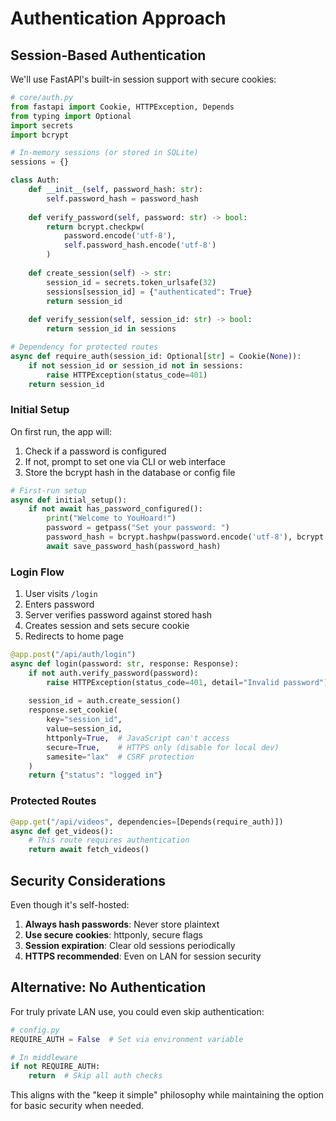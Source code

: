 # Authentication Approach

## Session-Based Authentication

We'll use FastAPI's built-in session support with secure cookies:

```python
# core/auth.py
from fastapi import Cookie, HTTPException, Depends
from typing import Optional
import secrets
import bcrypt

# In-memory sessions (or stored in SQLite)
sessions = {}

class Auth:
    def __init__(self, password_hash: str):
        self.password_hash = password_hash
    
    def verify_password(self, password: str) -> bool:
        return bcrypt.checkpw(
            password.encode('utf-8'), 
            self.password_hash.encode('utf-8')
        )
    
    def create_session(self) -> str:
        session_id = secrets.token_urlsafe(32)
        sessions[session_id] = {"authenticated": True}
        return session_id
    
    def verify_session(self, session_id: str) -> bool:
        return session_id in sessions

# Dependency for protected routes
async def require_auth(session_id: Optional[str] = Cookie(None)):
    if not session_id or session_id not in sessions:
        raise HTTPException(status_code=401)
    return session_id
```

### Initial Setup

On first run, the app will:
1. Check if a password is configured
2. If not, prompt to set one via CLI or web interface
3. Store the bcrypt hash in the database or config file

```python
# First-run setup
async def initial_setup():
    if not await has_password_configured():
        print("Welcome to YouHoard!")
        password = getpass("Set your password: ")
        password_hash = bcrypt.hashpw(password.encode('utf-8'), bcrypt.gensalt())
        await save_password_hash(password_hash)
```

### Login Flow

1. User visits `/login`
2. Enters password
3. Server verifies password against stored hash
4. Creates session and sets secure cookie
5. Redirects to home page

```python
@app.post("/api/auth/login")
async def login(password: str, response: Response):
    if not auth.verify_password(password):
        raise HTTPException(status_code=401, detail="Invalid password")
    
    session_id = auth.create_session()
    response.set_cookie(
        key="session_id",
        value=session_id,
        httponly=True,  # JavaScript can't access
        secure=True,    # HTTPS only (disable for local dev)
        samesite="lax"  # CSRF protection
    )
    return {"status": "logged in"}
```

### Protected Routes

```python
@app.get("/api/videos", dependencies=[Depends(require_auth)])
async def get_videos():
    # This route requires authentication
    return await fetch_videos()
```

## Security Considerations

Even though it's self-hosted:

1. **Always hash passwords**: Never store plaintext
2. **Use secure cookies**: httponly, secure flags
3. **Session expiration**: Clear old sessions periodically
4. **HTTPS recommended**: Even on LAN for session security

## Alternative: No Authentication

For truly private LAN use, you could even skip authentication:

```python
# config.py
REQUIRE_AUTH = False  # Set via environment variable

# In middleware
if not REQUIRE_AUTH:
    return  # Skip all auth checks
```

This aligns with the "keep it simple" philosophy while maintaining the option for basic security when needed. 